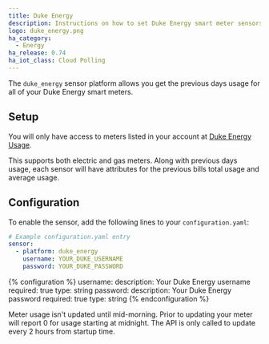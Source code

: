 ```yaml
---
title: Duke Energy
description: Instructions on how to set Duke Energy smart meter sensors within Home Assistant.
logo: duke_energy.png
ha_category:
  - Energy
ha_release: 0.74
ha_iot_class: Cloud Polling
---
```


The `duke_energy` sensor platform allows you get the previous days usage for all of your Duke Energy smart meters.

## Setup

You will only have access to meters listed in your account at [Duke Energy Usage](https://www.duke-energy.com/my-account/usage-analysis).

This supports both electric and gas meters. Along with previous days usage, each sensor will have attributes for the previous bills total usage and average usage.

## Configuration

To enable the sensor, add the following lines to your `configuration.yaml`:

```yaml
# Example configuration.yaml entry
sensor:
  - platform: duke_energy
    username: YOUR_DUKE_USERNAME
    password: YOUR_DUKE_PASSWORD
```

{% configuration %}
username:
  description: Your Duke Energy username
  required: true
  type: string
password:
  description: Your Duke Energy password
  required: true
  type: string
{% endconfiguration %}

<div class='note'>
Meter usage isn't updated until mid-morning. Prior to updating your meter will report 0 for usage starting at midnight. The API is only called to update every 2 hours from startup time.
</div>

